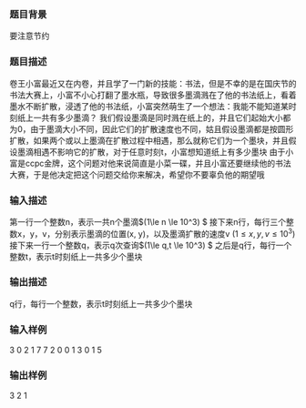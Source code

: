 ### 题目背景

要注意节约

### 题目描述

卷王小富最近又在内卷，并且学了一门新的技能：书法，但是不幸的是在国庆节的书法大赛上，小富不小心打翻了墨水瓶，导致很多墨滴溅在了他的书法纸上，看着墨水不断扩散，浸透了他的书法纸，小富突然萌生了一个想法：我能不能知道某时刻纸上一共有多少墨滴？
我们假设墨滴是同时溅在纸上的，并且它们起始大小都为0，由于墨滴大小不同，因此它们的扩散速度也不同，姑且假设墨滴都是按圆形扩散，如果两个或以上墨滴在扩散过程中相遇，那么就称它们为一个墨块，并且假设墨滴相遇不影响它的扩散，对于任意时刻t，小富想知道纸上有多少墨块
由于小富是ccpc金牌，这个问题对他来说简直是小菜一碟，并且小富还要继续他的书法大赛，于是他决定把这个问题交给你来解决，希望你不要辜负他的期望哦

### 输入描述

第一行一个整数n，表示一共n个墨滴$(1\le n \le 10^3) $
接下来n行，每行三个整数x，y，v，分别表示墨滴的位置(x, y)，以及墨滴扩散的速度v $(1\le x, y, v\le 10^3)$
接下来一行一个整数q，表示q次查询$(1\le q,t \le 10^3) $
之后是q行，每行一个整数t，表示t时刻纸上一共多少个墨块

### 输出描述

q行，每行一个整数，表示t时刻纸上一共多少个墨块

### 输入样例
3
0 2 1
7 7 2
0 0 1
3
0
1
5
### 输出样例
3
2
1